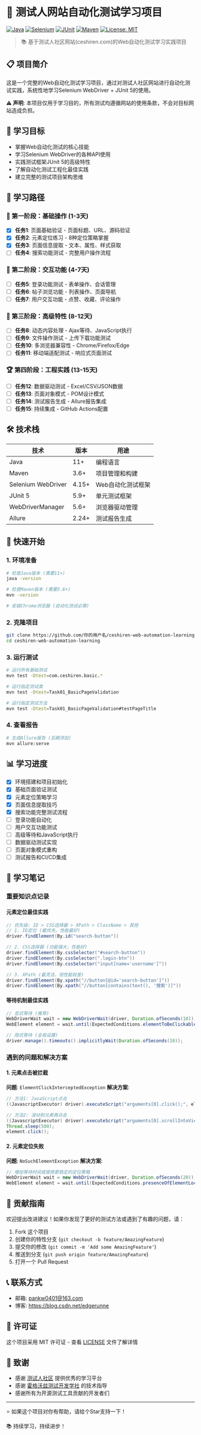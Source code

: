 # 🚀 测试人网站自动化测试学习项目

[![Java](https://img.shields.io/badge/Java-11+-blue.svg)](https://www.oracle.com/java/)
[![Selenium](https://img.shields.io/badge/Selenium-4.15+-green.svg)](https://selenium.dev/)
[![JUnit](https://img.shields.io/badge/JUnit-5.9+-orange.svg)](https://junit.org/junit5/)
[![Maven](https://img.shields.io/badge/Maven-3.6+-red.svg)](https://maven.apache.org/)
[![License: MIT](https://img.shields.io/badge/License-MIT-yellow.svg)](https://opensource.org/licenses/MIT)

> 📚 基于测试人社区网站(ceshiren.com)的Web自动化测试学习实践项目

## 📋 项目简介

这是一个完整的Web自动化测试学习项目，通过对测试人社区网站进行自动化测试实践，系统性地学习Selenium WebDriver + JUnit 5的使用。

**⚠️ 声明**: 本项目仅用于学习目的，所有测试均遵循网站的使用条款，不会对目标网站造成负担。

## 🎯 学习目标

- 掌握Web自动化测试的核心技能
- 学习Selenium WebDriver的各种API使用
- 实践测试框架JUnit 5的高级特性
- 了解自动化测试工程化最佳实践
- 建立完整的测试项目架构思维

## 📖 学习路径

### 🥇 第一阶段：基础操作 (1-3天)
- [x] **任务1**: 页面基础验证 - 页面标题、URL、源码验证
- [x] **任务2**: 元素定位练习 - 8种定位策略掌握
- [x] **任务3**: 页面信息提取 - 文本、属性、样式获取
- [ ] **任务4**: 搜索功能测试 - 完整用户操作流程

### 🥈 第二阶段：交互功能 (4-7天)
- [ ] **任务5**: 登录功能测试 - 表单操作、会话管理
- [ ] **任务6**: 帖子浏览功能 - 列表操作、页面导航
- [ ] **任务7**: 用户交互功能 - 点赞、收藏、评论操作

### 🥉 第三阶段：高级特性 (8-12天)
- [ ] **任务8**: 动态内容处理 - Ajax等待、JavaScript执行
- [ ] **任务9**: 文件操作测试 - 上传下载功能测试
- [ ] **任务10**: 多浏览器兼容性 - Chrome/Firefox/Edge
- [ ] **任务11**: 移动端适配测试 - 响应式页面测试

### 🏆 第四阶段：工程实践 (13-15天)
- [ ] **任务12**: 数据驱动测试 - Excel/CSV/JSON数据
- [ ] **任务13**: 页面对象模式 - POM设计模式
- [ ] **任务14**: 测试报告生成 - Allure报告集成
- [ ] **任务15**: 持续集成 - GitHub Actions配置

## 🛠️ 技术栈

| 技术 | 版本 | 用途 |
|------|------|------|
| Java | 11+ | 编程语言 |
| Maven | 3.6+ | 项目管理和构建 |
| Selenium WebDriver | 4.15+ | Web自动化测试框架 |
| JUnit 5 | 5.9+ | 单元测试框架 |
| WebDriverManager | 5.6+ | 浏览器驱动管理 |
| Allure | 2.24+ | 测试报告生成 |

## 🚀 快速开始

### 1. 环境准备
```bash
# 检查Java版本 (需要11+)
java -version

# 检查Maven版本 (需要3.6+)
mvn -version

# 安装Chrome浏览器 (自动化测试必需)
```

### 2. 克隆项目
```bash
git clone https://github.com/你的用户名/ceshiren-web-automation-learning.git
cd ceshiren-web-automation-learning
```

### 3. 运行测试
```bash
# 运行所有基础测试
mvn test -Dtest=com.ceshiren.basic.*

# 运行指定测试类
mvn test -Dtest=Task01_BasicPageValidation

# 运行指定测试方法
mvn test -Dtest=Task01_BasicPageValidation#testPageTitle
```

### 4. 查看报告
```bash
# 生成Allure报告 (后期添加)
mvn allure:serve
```

## 📊 学习进度

- [x] 环境搭建和项目初始化
- [x] 基础页面验证测试
- [x] 元素定位策略学习
- [x] 页面信息提取技巧
- [x] 搜索功能完整测试流程
- [ ] 登录功能自动化
- [ ] 用户交互功能测试
- [ ] 高级等待和JavaScript执行
- [ ] 数据驱动测试实现
- [ ] 页面对象模式重构
- [ ] 测试报告和CI/CD集成

## 📝 学习笔记

### 重要知识点记录

#### 元素定位最佳实践
```java
// 优先级: ID > CSS选择器 > XPath > ClassName > 其他
// 1. ID定位 (最优先，性能最好)
driver.findElement(By.id("search-button"))

// 2. CSS选择器 (功能强大，性能好)
driver.findElement(By.cssSelector("#search-button"))
driver.findElement(By.cssSelector(".login-btn"))
driver.findElement(By.cssSelector("input[name='username']"))

// 3. XPath (最灵活，但性能较差)
driver.findElement(By.xpath("//button[@id='search-button']"))
driver.findElement(By.xpath("//button[contains(text(), '搜索')]"))
```

#### 等待机制最佳实践
```java
// 显式等待 (推荐)
WebDriverWait wait = new WebDriverWait(driver, Duration.ofSeconds(10));
WebElement element = wait.until(ExpectedConditions.elementToBeClickable(By.id("button")));

// 隐式等待 (全局设置)
driver.manage().timeouts().implicitlyWait(Duration.ofSeconds(10));
```

### 遇到的问题和解决方案

#### 1. 元素点击被拦截
**问题**: `ElementClickInterceptedException`
**解决方案**:
```java
// 方法1: JavaScript点击
((JavascriptExecutor) driver).executeScript("arguments[0].click();", element);

// 方法2: 滚动到元素再点击
((JavascriptExecutor) driver).executeScript("arguments[0].scrollIntoView(true);", element);
Thread.sleep(500);
element.click();
```

#### 2. 元素定位失败
**问题**: `NoSuchElementException`
**解决方案**:
```java
// 增加等待时间或使用更稳定的定位策略
WebDriverWait wait = new WebDriverWait(driver, Duration.ofSeconds(20));
WebElement element = wait.until(ExpectedConditions.presenceOfElementLocated(locator));
```

## 🤝 贡献指南

欢迎提出改进建议！如果你发现了更好的测试方法或遇到了有趣的问题，请：

1. Fork 这个项目
2. 创建你的特性分支 (`git checkout -b feature/AmazingFeature`)
3. 提交你的修改 (`git commit -m 'Add some AmazingFeature'`)
4. 推送到分支 (`git push origin feature/AmazingFeature`)
5. 打开一个 Pull Request

## 📞 联系方式
- 邮箱: pankw0401@163.com
- 博客: https://blog.csdn.net/edgerunne

## 📄 许可证

这个项目采用 MIT 许可证 - 查看 [LICENSE](LICENSE) 文件了解详情

## 🙏 致谢

- 感谢 [测试人社区](https://ceshiren.com/) 提供优秀的学习平台
- 感谢 [霍格沃兹测试开发学社](https://ceshiren.com/) 的技术指导
- 感谢所有为开源测试工具贡献的开发者们

---

⭐ 如果这个项目对你有帮助，请给个Star支持一下！

📚 持续学习，持续进步！